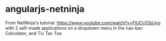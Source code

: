 # angularjs-netninja

From NetNinja's tutorial: https://www.youtube.com/watch?v=FlUCU13dJyo 
with 2 self-made applications on a dropdown menu in the nav-bar: Calculator, and Tic Tac Toe
